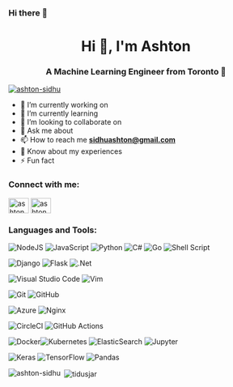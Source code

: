 ### Hi there 👋

<!--
**Ashton-Sidhu/Ashton-Sidhu** is a ✨ _special_ ✨ repository because its `README.md` (this file) appears on your GitHub profile.

Here are some ideas to get you started:

- 🔭 I’m currently working on ...
- 🌱 I’m currently learning ...
- 👯 I’m looking to collaborate on ...
- 🤔 I’m looking for help with ...
- 💬 Ask me about ...
- 📫 How to reach me: ...
- 😄 Pronouns: ...
- ⚡ Fun fact: ...
-->

<h1 align="center">Hi 👋, I'm Ashton</h1>
<h3 align="center">A Machine Learning Engineer from Toronto 🚀</h3>

<p>
</p>

<p align="left"> <a href="https://twitter.com/ashtonasidhu" target="blank"><img src="https://img.shields.io/twitter/follow/ashtonasidhu?logo=twitter&style=for-the-badge" alt="ashton-sidhu" /></a> </p>

- 🔭 I’m currently working on 
- 🌱 I’m currently learning 
- 👯 I’m looking to collaborate on 
- 💬 Ask me about 
- 📫 How to reach me **sidhuashton@gmail.com**
- 📄 Know about my experiences 
- ⚡ Fun fact 

<h3 align="left">Connect with me:</h3>
<p align="left">
<a href="https://twitter.com/ashtonasidhu" target="blank"><img align="center" src="https://raw.githubusercontent.com/rahuldkjain/github-profile-readme-generator/master/src/images/icons/Social/twitter.svg" alt="ashtonsidhu" height="30" width="40" /></a>
<a href="https://linkedin.com/in/ashton-sidhu" target="blank"><img align="center" src="https://raw.githubusercontent.com/rahuldkjain/github-profile-readme-generator/master/src/images/icons/Social/linked-in-alt.svg" alt="ashtonsidhu" height="30" width="40" /></a>
</p>

<h3 align="left">Languages and Tools:</h3>

<img alt="NodeJS" src="https://img.shields.io/badge/node.js-%2343853D.svg?style=for-the-badge&logo=node-dot-js&logoColor=white"/> <img alt="JavaScript" src="https://img.shields.io/badge/javascript-%23323330.svg?style=for-the-badge&logo=javascript&logoColor=%23F7DF1E"/> <img alt="Python" src="https://img.shields.io/badge/python-%2314354C.svg?style=for-the-badge&logo=python&logoColor=white"/> <img alt="C#" src="https://img.shields.io/badge/c%23-%23239120.svg?style=for-the-badge&logo=c-sharp&logoColor=white"/> <img alt="Go" src="https://img.shields.io/badge/go-%2300ADD8.svg?style=for-the-badge&logo=go&logoColor=white"/> <img alt="Shell Script" src="https://img.shields.io/badge/shell_script-%23121011.svg?style=for-the-badge&logo=gnu-bash&logoColor=white"/>

<img alt="Django" src="https://img.shields.io/badge/django-%23092E20.svg?style=for-the-badge&logo=django&logoColor=white"/> <img alt="Flask" src="https://img.shields.io/badge/flask-%23000.svg?style=for-the-badge&logo=flask&logoColor=white"/> <img alt=".Net" src="https://img.shields.io/badge/.NET-5C2D91?style=for-the-badge&logo=.net&logoColor=white"/>

<img alt="Visual Studio Code" src="https://img.shields.io/badge/VisualStudioCode-0078d7.svg?style=for-the-badge&logo=visual-studio-code&logoColor=white"/> <img alt="Vim" src="https://img.shields.io/badge/VIM-%2311AB00.svg?style=for-the-badge&logo=vim&logoColor=white"/>

<img alt="Git" src="https://img.shields.io/badge/git-%23F05033.svg?style=for-the-badge&logo=git&logoColor=white"/> <img alt="GitHub" src="https://img.shields.io/badge/github-%23121011.svg?style=for-the-badge&logo=github&logoColor=white"/>

<img alt="Azure" src="https://img.shields.io/badge/azure-%230072C6.svg?style=for-the-badge&logo=azure-devops&logoColor=white"/>

<img alt="Nginx" src="https://img.shields.io/badge/nginx-%23009639.svg?style=for-the-badge&logo=nginx&logoColor=white"/>

<img alt="CircleCI" src="https://img.shields.io/badge/CIRCLECI-%23161616.svg?style=for-the-badge&logo=circleci&logoColor=white"/> <img alt="GitHub Actions" src="https://img.shields.io/badge/githubactions-%232671E5.svg?style=for-the-badge&logo=githubactions&logoColor=white"/>

<img alt="Docker" src="https://img.shields.io/badge/docker-%230db7ed.svg?style=for-the-badge&logo=docker&logoColor=white"/><img alt="Kubernetes" src="https://img.shields.io/badge/kubernetes-%23326ce5.svg?style=for-the-badge&logo=kubernetes&logoColor=white"/> <img alt="ElasticSearch" src="https://img.shields.io/badge/-ElasticSearch-005571?style=for-the-badge&logo=elasticsearch"/> <img alt="Jupyter" src="https://img.shields.io/badge/Jupyter-%23F37626.svg?style=for-the-badge&logo=Jupyter&logoColor=white" />

<img alt="Keras" src="https://img.shields.io/badge/Keras-%23D00000.svg?style=for-the-badge&logo=Keras&logoColor=white"/> <img alt="TensorFlow" src="https://img.shields.io/badge/TensorFlow-%23FF6F00.svg?style=for-the-badge&logo=TensorFlow&logoColor=white" /> <img alt="Pandas" src="https://img.shields.io/badge/pandas-%23150458.svg?style=for-the-badge&logo=pandas&logoColor=white" />

<p><img align="left" src="https://github-readme-stats.vercel.app/api/top-langs?username=ashton-sidhu&show_icons=true&theme=dark&locale=en&layout=compact" alt="ashton-sidhu" /></p>

<p>&nbsp;<img align="center" src="https://github-readme-stats.vercel.app/api?username=ashton-sidhu&show_icons=true&theme=dark&locale=en" alt="tidusjar" /></p>
